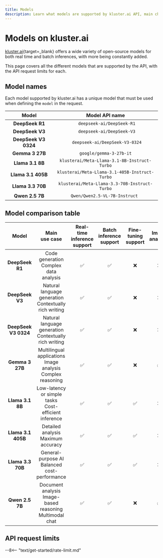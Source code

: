 ```yaml
---
title: Models
description: Learn what models are supported by kluster.ai API, main characteristics and API request limits for each model for both free and standard tiers.
---
```


# Models on kluster.ai

[kluster.ai](https://kluster.ai){target=\_blank} offers a wide variety of open-source models for both real time and batch inferences, with more being constantly added. 

This page covers all the different models that are supported by the API, with the API request limits for each.

## Model names

Each model supported by kluster.ai has a unique model that must be used when defining the `model` in the request.

|        Model         |                 Model API name                 |
|:--------------------:|:----------------------------------------------:|
|   **DeepSeek R1**    |           ` deepseek-ai/DeepSeek-R1`           |
|   **DeepSeek V3**    |           ` deepseek-ai/DeepSeek-V3`           |
| **DeepSeek V3 0324** |        ` deepseek-ai/DeepSeek-V3-0324`         |
|   **Gemma 3 27B**    |            `google/gemma-3-27b-it`             |
|   **Llama 3.1 8B**   |  `klusterai/Meta-Llama-3.1-8B-Instruct-Turbo`  |
|  **Llama 3.1 405B**  | `klusterai/Meta-Llama-3.1-405B-Instruct-Turbo` |
|  **Llama 3.3 70B**   | `klusterai/Meta-Llama-3.3-70B-Instruct-Turbo`  |
|   **Qwen 2.5 7B**    |         `Qwen/Qwen2.5-VL-7B-Instruct `         |

## Model comparison table

|        Model         |                         Main<br>use case                         | Real-time<br>inference support | Batch<br>inference support | Fine-tuning<br>support | Image<br>analysis  | Function<br>calling |
|:--------------------:|:----------------------------------------------------------------:|:------------------------------:|:--------------------------:|:----------------------:|:------------------:|:-------------------:|
|   **DeepSeek R1**    |             Code generation<br>Complex data analysis             |       :white_check_mark:       |     :white_check_mark:     |          :x:           |        :x:         |         :x:         |
|   **DeepSeek V3**    |     Natural language generation<br>Contextually rich writing     |       :white_check_mark:       |     :white_check_mark:     |          :x:           |        :x:         |         :x:         |
| **DeepSeek V3 0324** |     Natural language generation<br>Contextually rich writing     |       :white_check_mark:       |     :white_check_mark:     |          :x:           |        :x:         |         :x:         |
|   **Gemma 3 27B**    | Multilingual applications<br>Image analysis<br>Complex reasoning |       :white_check_mark:       |     :white_check_mark:     |          :x:           | :white_check_mark: |         :x:         |
|   **Llama 3.1 8B**   |     Low-latency or simple tasks<br>Cost-efficient inference      |       :white_check_mark:       |     :white_check_mark:     |   :white_check_mark:   |        :x:         | :white_check_mark:  |
|  **Llama 3.1 405B**  |              Detailed analysis<br>Maximum accuracy               |       :white_check_mark:       |     :white_check_mark:     |   :white_check_mark:   |        :x:         | :white_check_mark:  |
|  **Llama 3.3 70B**   |         General-purpose AI<br>Balanced cost-performance          |       :white_check_mark:       |     :white_check_mark:     |   :white_check_mark:   |        :x:         | :white_check_mark:  |
|   **Qwen 2.5 7B**    |  Document analysis<br>Image-based reasoning<br>Multimodal chat   |       :white_check_mark:       |     :white_check_mark:     |          :x:           | :white_check_mark: |         :x:         |

## API request limits

--8<-- "text/get-started/rate-limit.md"

